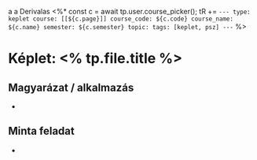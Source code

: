 a
a
Derivalas
<%*
const c = await tp.user.course_picker();
tR += `---
type: keplet
course: [[${c.page}]]
course_code: ${c.code}
course_name: ${c.name}
semester: ${c.semester}
topic:
tags: [keplet, psz]
---`
%>

# Képlet: <% tp.file.title %>

$$
% Ide jön a LaTeX képlet
$$

## Magyarázat / alkalmazás
- 

## Minta feladat
- 
